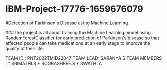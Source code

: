 # IBM-Project-17776-1659676079

#Detection of Parkinson's Disease using Machine Learning

###The project is all about training the Machine Learning model using RandomForestClassifier for early prediction of Parkinson's disease so that affected people can take medications at an early stage to improve the quality of their life.

TEAM ID : PNT2022TMID22047
TEAM LEAD: SARANYA.S
TEAM MEMBERS :
       * SRIMATHI.S
       * ROOBASHREE.S
       * SWATHI.A
